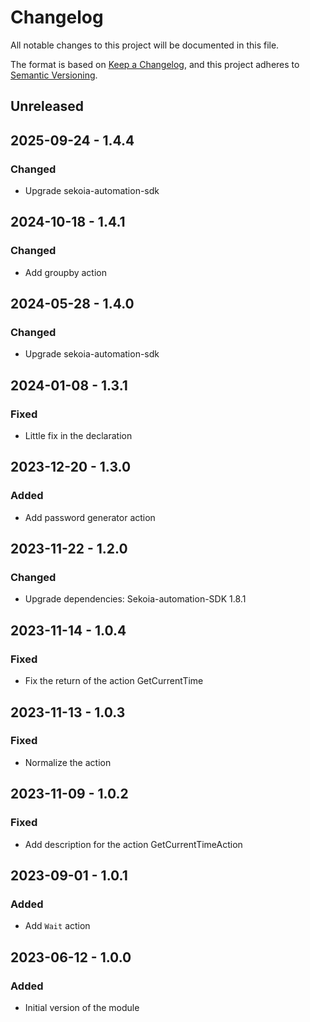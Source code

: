 # Changelog

All notable changes to this project will be documented in this file.

The format is based on [Keep a Changelog](https://keepachangelog.com/en/1.0.0/),
and this project adheres to [Semantic Versioning](https://semver.org/spec/v2.0.0.html).

## Unreleased

## 2025-09-24 - 1.4.4

### Changed

- Upgrade sekoia-automation-sdk

## 2024-10-18 - 1.4.1

### Changed

- Add groupby action

## 2024-05-28 - 1.4.0

### Changed

- Upgrade sekoia-automation-sdk

## 2024-01-08 - 1.3.1

### Fixed

- Little fix in the declaration 

## 2023-12-20 - 1.3.0

### Added

- Add password generator action

## 2023-11-22 - 1.2.0

### Changed

- Upgrade dependencies: Sekoia-automation-SDK 1.8.1

## 2023-11-14 - 1.0.4

### Fixed

- Fix the return of the action GetCurrentTime

## 2023-11-13 - 1.0.3

### Fixed

- Normalize the action

## 2023-11-09 - 1.0.2

### Fixed

- Add description for the action GetCurrentTimeAction

## 2023-09-01 - 1.0.1

### Added

- Add `Wait` action


## 2023-06-12 - 1.0.0

### Added

- Initial version of the module
